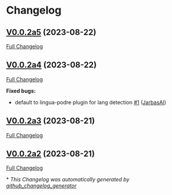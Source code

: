 # Changelog

## [V0.0.2a5](https://github.com/OpenVoiceOS/ovos-translate-server/tree/V0.0.2a5) (2023-08-22)

[Full Changelog](https://github.com/OpenVoiceOS/ovos-translate-server/compare/V0.0.2a4...V0.0.2a5)

## [V0.0.2a4](https://github.com/OpenVoiceOS/ovos-translate-server/tree/V0.0.2a4) (2023-08-22)

[Full Changelog](https://github.com/OpenVoiceOS/ovos-translate-server/compare/V0.0.2a3...V0.0.2a4)

**Fixed bugs:**

- default to lingua-podre plugin for lang detection [\#1](https://github.com/OpenVoiceOS/ovos-translate-server/pull/1) ([JarbasAl](https://github.com/JarbasAl))

## [V0.0.2a3](https://github.com/OpenVoiceOS/ovos-translate-server/tree/V0.0.2a3) (2023-08-21)

[Full Changelog](https://github.com/OpenVoiceOS/ovos-translate-server/compare/V0.0.2a2...V0.0.2a3)

## [V0.0.2a2](https://github.com/OpenVoiceOS/ovos-translate-server/tree/V0.0.2a2) (2023-08-21)

[Full Changelog](https://github.com/OpenVoiceOS/ovos-translate-server/compare/359a9ca0ca1b9e5b26fb90f7f8f49d15dd909dfb...V0.0.2a2)



\* *This Changelog was automatically generated by [github_changelog_generator](https://github.com/github-changelog-generator/github-changelog-generator)*
